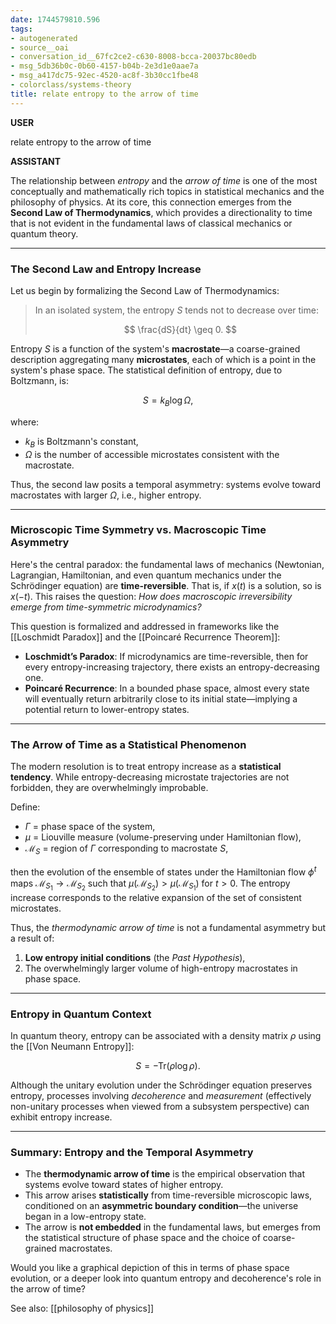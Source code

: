 ```yaml
---
date: 1744579810.596
tags:
- autogenerated
- source__oai
- conversation_id__67fc2ce2-c630-8008-bcca-20037bc80edb
- msg_5db36b0c-0b60-4157-b04b-2e3d1e0aae7a
- msg_a417dc75-92ec-4520-ac8f-3b30cc1fbe48
- colorclass/systems-theory
title: relate entropy to the arrow of time
---
```


**USER**

relate entropy to the arrow of time


**ASSISTANT**

The relationship between *entropy* and the *arrow of time* is one of the most conceptually and mathematically rich topics in statistical mechanics and the philosophy of physics. At its core, this connection emerges from the **Second Law of Thermodynamics**, which provides a directionality to time that is not evident in the fundamental laws of classical mechanics or quantum theory.

---

### The Second Law and Entropy Increase

Let us begin by formalizing the Second Law of Thermodynamics:

> In an isolated system, the entropy $S$ tends not to decrease over time:
>
> $$ \frac{dS}{dt} \geq 0. $$

Entropy $S$ is a function of the system's **macrostate**—a coarse-grained description aggregating many **microstates**, each of which is a point in the system's phase space. The statistical definition of entropy, due to Boltzmann, is:

$$
S = k_B \log \Omega,
$$

where:
- $k_B$ is Boltzmann's constant,
- $\Omega$ is the number of accessible microstates consistent with the macrostate.

Thus, the second law posits a temporal asymmetry: systems evolve toward macrostates with larger $\Omega$, i.e., higher entropy.

---

### Microscopic Time Symmetry vs. Macroscopic Time Asymmetry

Here's the central paradox: the fundamental laws of mechanics (Newtonian, Lagrangian, Hamiltonian, and even quantum mechanics under the Schrödinger equation) are **time-reversible**. That is, if $x(t)$ is a solution, so is $x(-t)$. This raises the question: *How does macroscopic irreversibility emerge from time-symmetric microdynamics?*

This question is formalized and addressed in frameworks like the [[Loschmidt Paradox]] and the [[Poincaré Recurrence Theorem]]:

- **Loschmidt’s Paradox**: If microdynamics are time-reversible, then for every entropy-increasing trajectory, there exists an entropy-decreasing one.
- **Poincaré Recurrence**: In a bounded phase space, almost every state will eventually return arbitrarily close to its initial state—implying a potential return to lower-entropy states.

---

### The Arrow of Time as a Statistical Phenomenon

The modern resolution is to treat entropy increase as a **statistical tendency**. While entropy-decreasing microstate trajectories are not forbidden, they are overwhelmingly improbable.

Define:
- $\Gamma$ = phase space of the system,
- $\mu$ = Liouville measure (volume-preserving under Hamiltonian flow),
- $\mathcal{M}_S$ = region of $\Gamma$ corresponding to macrostate $S$,

then the evolution of the ensemble of states under the Hamiltonian flow $\phi^t$ maps $\mathcal{M}_{S_1} \rightarrow \mathcal{M}_{S_2}$ such that $\mu(\mathcal{M}_{S_2}) > \mu(\mathcal{M}_{S_1})$ for $t > 0$. The entropy increase corresponds to the relative expansion of the set of consistent microstates.

Thus, the *thermodynamic arrow of time* is not a fundamental asymmetry but a result of:
1. **Low entropy initial conditions** (the *Past Hypothesis*),
2. The overwhelmingly larger volume of high-entropy macrostates in phase space.

---

### Entropy in Quantum Context

In quantum theory, entropy can be associated with a density matrix $\rho$ using the [[Von Neumann Entropy]]:

$$
S = -\text{Tr}(\rho \log \rho).
$$

Although the unitary evolution under the Schrödinger equation preserves entropy, processes involving *decoherence* and *measurement* (effectively non-unitary processes when viewed from a subsystem perspective) can exhibit entropy increase.

---

### Summary: Entropy and the Temporal Asymmetry

- The **thermodynamic arrow of time** is the empirical observation that systems evolve toward states of higher entropy.
- This arrow arises **statistically** from time-reversible microscopic laws, conditioned on an **asymmetric boundary condition**—the universe began in a low-entropy state.
- The arrow is **not embedded** in the fundamental laws, but emerges from the statistical structure of phase space and the choice of coarse-grained macrostates.

Would you like a graphical depiction of this in terms of phase space evolution, or a deeper look into quantum entropy and decoherence's role in the arrow of time?

See also: [[philosophy of physics]]